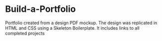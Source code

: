 # Build-a-Portfolio
Portfolio created from a design PDF mockup. The design was replicated in HTML and CSS using a Skeleton Boilerplate.  It includes links to all completed projects
